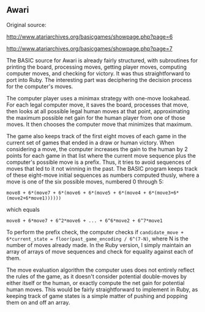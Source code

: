 Awari
-----

Original source:

http://www.atariarchives.org/basicgames/showpage.php?page=6

http://www.atariarchives.org/basicgames/showpage.php?page=7

The BASIC source for Awari is already fairly structured, with subroutines for printing the board, processing moves, getting player moves, computing computer moves, and checking for victory. It was thus straightforward to port into Ruby. The interesting part was deciphering the decision process for the computer's moves.

The computer player uses a minimax strategy with one-move lookahead. For each legal computer move, it saves the board, processes that move, then looks at all possible legal human moves at that point, approximating the maximum possible net gain for the human player from one of those moves. It then chooses the computer move that minimizes that maximum. 

The game also keeps track of the first eight moves of each game in the current set of games that ended in a draw or human victory. When considering a move, the computer increases the gain to the human by 2 points for each game in that list where the current move sequence plus the computer's possible move is a prefix. Thus, it tries to avoid sequences of moves that led to it not winning in the past. The BASIC program keeps track of these eight-move initial sequences as numbers computed thusly, where a move is one of the six possible moves, numbered 0 through 5:

`move8 + 6*(move7 + 6*(move6 + 6*(move5 + 6*(move4 + 6*(move3+6*(move2+6*move1))))))`

which equals

`move8 + 6*move7 + 6^2*move6 + ... + 6^6*move2 + 6^7*move1`

To perform the prefix check, the computer checks if `candidate_move + 6*current_state = floor(past_game_encoding / 6^(7-N)`, where N is the number of moves already made. In the Ruby version, I simply maintain an array of arrays of move sequences and check for equality against each of them.

The move evaluation algorithm the computer uses does not entirely reflect the rules of the game, as it doesn't consider potential double-moves by either itself or the human, or exactly compute the net gain for potential human moves. This would be fairly straightforward to implement in Ruby, as keeping track of game states is a simple matter of pushing and popping them on and off an array.